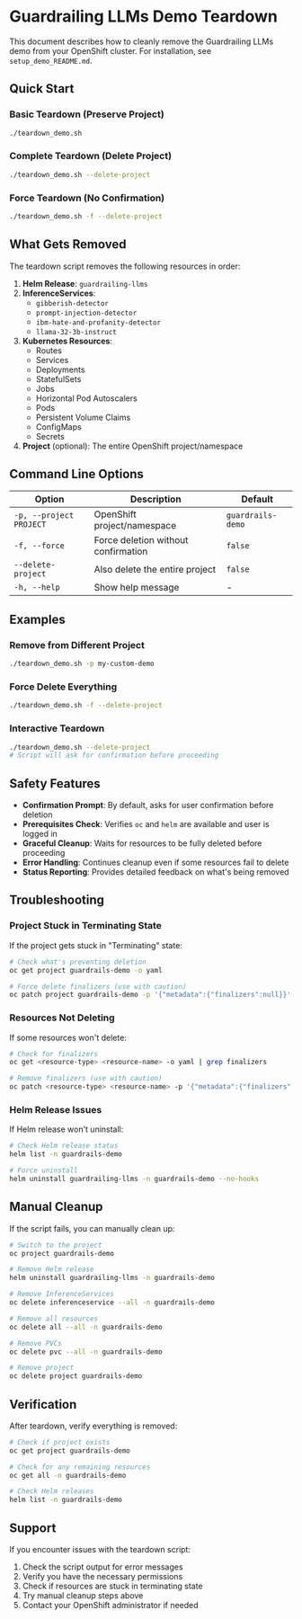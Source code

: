 <!-- Generated by Cursor -->

# Guardrailing LLMs Demo Teardown

This document describes how to cleanly remove the Guardrailing LLMs demo from your OpenShift cluster. For installation, see `setup_demo_README.md`.

## Quick Start

### Basic Teardown (Preserve Project)

```bash
./teardown_demo.sh
```

### Complete Teardown (Delete Project)

```bash
./teardown_demo.sh --delete-project
```

### Force Teardown (No Confirmation)

```bash
./teardown_demo.sh -f --delete-project
```

## What Gets Removed

The teardown script removes the following resources in order:

1. **Helm Release**: `guardrailing-llms`
2. **InferenceServices**:
   - `gibberish-detector`
   - `prompt-injection-detector`
   - `ibm-hate-and-profanity-detector`
   - `llama-32-3b-instruct`
3. **Kubernetes Resources**:
   - Routes
   - Services
   - Deployments
   - StatefulSets
   - Jobs
   - Horizontal Pod Autoscalers
   - Pods
   - Persistent Volume Claims
   - ConfigMaps
   - Secrets
4. **Project** (optional): The entire OpenShift project/namespace

## Command Line Options

| Option                  | Description                         | Default           |
| ----------------------- | ----------------------------------- | ----------------- |
| `-p, --project PROJECT` | OpenShift project/namespace         | `guardrails-demo` |
| `-f, --force`           | Force deletion without confirmation | `false`           |
| `--delete-project`      | Also delete the entire project      | `false`           |
| `-h, --help`            | Show help message                   | -                 |

## Examples

### Remove from Different Project

```bash
./teardown_demo.sh -p my-custom-demo
```

### Force Delete Everything

```bash
./teardown_demo.sh -f --delete-project
```

### Interactive Teardown

```bash
./teardown_demo.sh --delete-project
# Script will ask for confirmation before proceeding
```

## Safety Features

- **Confirmation Prompt**: By default, asks for user confirmation before deletion
- **Prerequisites Check**: Verifies `oc` and `helm` are available and user is logged in
- **Graceful Cleanup**: Waits for resources to be fully deleted before proceeding
- **Error Handling**: Continues cleanup even if some resources fail to delete
- **Status Reporting**: Provides detailed feedback on what's being removed

## Troubleshooting

### Project Stuck in Terminating State

If the project gets stuck in "Terminating" state:

```bash
# Check what's preventing deletion
oc get project guardrails-demo -o yaml

# Force delete finalizers (use with caution)
oc patch project guardrails-demo -p '{"metadata":{"finalizers":null}}' --type=merge
```

### Resources Not Deleting

If some resources won't delete:

```bash
# Check for finalizers
oc get <resource-type> <resource-name> -o yaml | grep finalizers

# Remove finalizers (use with caution)
oc patch <resource-type> <resource-name> -p '{"metadata":{"finalizers":null}}' --type=merge
```

### Helm Release Issues

If Helm release won't uninstall:

```bash
# Check Helm release status
helm list -n guardrails-demo

# Force uninstall
helm uninstall guardrailing-llms -n guardrails-demo --no-hooks
```

## Manual Cleanup

If the script fails, you can manually clean up:

```bash
# Switch to the project
oc project guardrails-demo

# Remove Helm release
helm uninstall guardrailing-llms -n guardrails-demo

# Remove InferenceServices
oc delete inferenceservice --all -n guardrails-demo

# Remove all resources
oc delete all --all -n guardrails-demo

# Remove PVCs
oc delete pvc --all -n guardrails-demo

# Remove project
oc delete project guardrails-demo
```

## Verification

After teardown, verify everything is removed:

```bash
# Check if project exists
oc get project guardrails-demo

# Check for any remaining resources
oc get all -n guardrails-demo

# Check Helm releases
helm list -n guardrails-demo
```

## Support

If you encounter issues with the teardown script:

1. Check the script output for error messages
2. Verify you have the necessary permissions
3. Check if resources are stuck in terminating state
4. Try manual cleanup steps above
5. Contact your OpenShift administrator if needed
